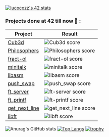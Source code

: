 [![lucocozz's 42 stats](https://badge42.herokuapp.com/api/stats/lucocozz)](https://matias.ma/nsfw/)

### Projects done at 42 till now 🤌 :
| Project | Result |
| ------- | ------ |
| [Cub3d] | ![Cub3d score](https://badge42.herokuapp.com/api/project/lucocozz/cub3d) |
| [Philosophers] | ![Philosophers score](https://badge42.herokuapp.com/api/project/lucocozz/Philosophers) |
| [fract-ol] | ![fract-ol score](https://badge42.herokuapp.com/api/project/lucocozz/fract-ol) |
| [minitalk] | ![minitalk score](https://badge42.herokuapp.com/api/project/lucocozz/minitalk) |
| [libasm] | ![libasm score](https://badge42.herokuapp.com/api/project/lucocozz/libasm) |
| [push_swap] | ![push_swap score](https://badge42.herokuapp.com/api/project/lucocozz/push_swap) |
| [ft_server] | ![ft-server score](https://badge42.herokuapp.com/api/project/lucocozz/ft_server) |
| [ft_printf] | ![ft-printf score](https://badge42.herokuapp.com/api/project/lucocozz/ft_printf) |
| [get_next_line] | ![get_next_line score](https://badge42.herokuapp.com/api/project/lucocozz/get_next_line) |
| [libft] | ![libft score](https://badge42.herokuapp.com/api/project/lucocozz/Libft) |

[Cub3d]: https://github.com/lucocozz/cub3d
[Philosophers]: https://github.com/lucocozz/philosopher
[fract-ol]: https://github.com/lucocozz/fract-ol
[minitalk]: https://github.com/lucocozz/minitalk
[libasm]: https://github.com/lucocozz/libasm
[push_swap]: https://github.com/lucocozz/push_swap
[ft_server]: https://github.com/lucocozz/ft_server
[ft_printf]: https://github.com/lucocozz/ft_printf
[get_next_line]: https://github.com/lucocozz/get_next_line
[libft]: https://github.com/lucocozz/libft

![Anurag's GitHub stats](https://github-readme-stats.vercel.app/api?username=lucocozz&show_icons=true&theme=radical)
[![Top Langs](https://github-readme-stats.vercel.app/api/top-langs/?username=lucocozz&layout=compact&theme=radical)](https://github.com/anuraghazra/github-readme-stats)
[![trophy](https://github-profile-trophy.vercel.app/?username=lucocozz&rank=SECRET,SSS,SS,S,AAA,AA,A&theme=radical&no-frame=true)](https://github.com/ryo-ma/github-profile-trophy)
